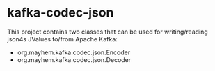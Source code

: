 # kafka-codec-json

This project contains two classes that can be used for writing/reading json4s JValues to/from Apache Kafka:

- org.mayhem.kafka.codec.json.Encoder
- org.mayhem.kafka.codec.json.Decoder
